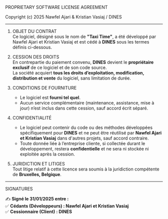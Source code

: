 PROPRIETARY SOFTWARE LICENSE AGREEMENT

Copyright (c) 2025 Nawfel Ajari & Kristian Vasiaj / DINES

---

1. OBJET DU CONTRAT  
   Ce logiciel, désigné sous le nom de **"Taxi Time"**, a été développé par Nawfel Ajari et Kristian Vasiaj et est cédé à **DINES** sous les termes définis ci-dessous.

2. CESSION DES DROITS  
   En contrepartie du paiement convenu, **DINES** devient le **propriétaire exclusif** de ce logiciel et de son code source.  
   La société acquiert **tous les droits d’exploitation, modification, distribution et vente** du logiciel, sans limitation de durée.

3. CONDITIONS DE FOURNITURE  
   - Le logiciel est **fourni tel quel**.  
   - Aucun service complémentaire (maintenance, assistance, mise à jour) n’est inclus dans cette cession, sauf accord écrit séparé.  

4. CONFIDENTIALITÉ  
   - Le logiciel peut contenir du code ou des méthodes développées spécifiquement pour **DINES** et ne peut être réutilisé par **Nawfel Ajari et Kristian Vasiaj** dans d'autres projets, sauf accord contraire.  
   - Toute donnée liée à l’entreprise cliente, si collectée durant le développement, restera **confidentielle** et ne sera ni stockée ni exploitée après la cession.

5. JURIDICTION ET LITIGES  
   Tout litige relatif à cette licence sera soumis à la juridiction compétente de **Bruxelles, Belgique**.  

---

SIGNATURES  

✍️ **Signé le 31/01/2025 entre :**  
✅ **Cédants (Développeurs) : Nawfel Ajari et Kristian Vasiaj**  
✅ **Cessionnaire (Client) : DINES** 
